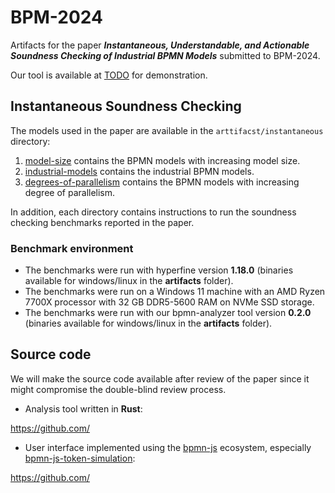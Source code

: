 # BPM-2024

Artifacts for the paper _**Instantaneous, Understandable, and Actionable Soundness Checking of Industrial BPMN Models**_ submitted to BPM-2024.

Our tool is available at [TODO](TODO) for demonstration.

## Instantaneous Soundness Checking

The models used in the paper are available in the `arttifacst/instantaneous` directory:
1. [model-size](./artifacts/instantaneous/model-size) contains the BPMN models with increasing model size.
2. [industrial-models](./artifacts/instantaneous/industrial-models) contains the industrial BPMN models.
3. [degrees-of-parallelism](./artifacts/instantaneous/degrees-of-parallelism) contains the BPMN models with increasing degree of parallelism.

In addition, each directory contains instructions to run the soundness checking benchmarks reported in the paper.

### Benchmark environment
- The benchmarks were run with hyperfine version **1.18.0** (binaries available for windows/linux in the **artifacts** folder).
- The benchmarks were run on a Windows 11 machine with an AMD Ryzen 7700X processor with 32 GB DDR5-5600 RAM on NVMe SSD storage.
- The benchmarks were run with our bpmn-analyzer tool version **0.2.0** (binaries available for windows/linux in the **artifacts** folder).

## Source code
We will make the source code available after review of the paper since it might compromise the double-blind review process.

- Analysis tool written in **Rust**:

https://github.com/
- User interface implemented using the [bpmn-js](https://github.com/bpmn-io/bpmn-js) ecosystem, especially [bpmn-js-token-simulation](https://github.com/bpmn-io/bpmn-js-token-simulation):

https://github.com/